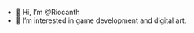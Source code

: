 - 👋 Hi, I’m @Riocanth
- 👀 I’m interested in game development and digital art.

<!---
Riocanth/Riocanth is a ✨ special ✨ repository because its `README.md` (this file) appears on your GitHub profile.
You can click the Preview link to take a look at your changes.
--->
